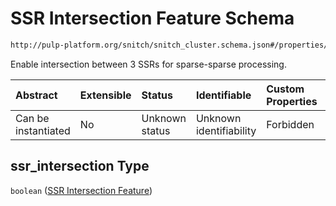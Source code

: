 # SSR Intersection Feature Schema

```txt
http://pulp-platform.org/snitch/snitch_cluster.schema.json#/properties/hives/items/properties/cores/items/properties/ssr_intersection
```

Enable intersection between 3 SSRs for sparse-sparse processing.

| Abstract            | Extensible | Status         | Identifiable            | Custom Properties | Additional Properties | Access Restrictions | Defined In                                                                       |
| :------------------ | :--------- | :------------- | :---------------------- | :---------------- | :-------------------- | :------------------ | :------------------------------------------------------------------------------- |
| Can be instantiated | No         | Unknown status | Unknown identifiability | Forbidden         | Allowed               | none                | [snitch_cluster.schema.json*](snitch_cluster.schema.json "open original schema") |

## ssr_intersection Type

`boolean` ([SSR Intersection Feature](snitch_cluster-properties-hives-hive-description-properties-cores-core-description-properties-ssr-intersection-feature.md))
